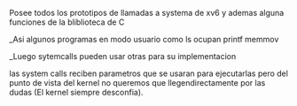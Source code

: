 Posee todos los prototipos de llamadas a systema de xv6 y ademas alguna funciones de la bliblioteca de C

_Asi algunos programas en modo usuario como ls ocupan printf memmov

_Luego sytemcalls pueden usar otras para su implementacion


las system calls reciben parametros que se usaran para ejecutarlas pero del punto de vista del kernel no queremos que llegendirectamente por las dudas (El kernel siempre desconfia).


